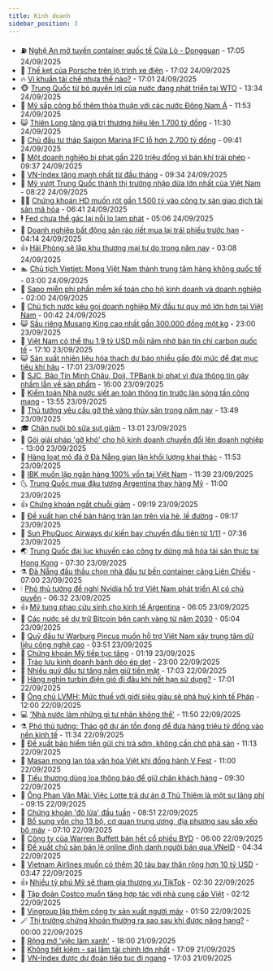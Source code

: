 ```yaml
---
title: Kinh doanh
sidebar_position: 3
---
```


<!-- vnexpress-kinh-doanh:START -->
- ⛽️ [Nghệ An mở tuyến container quốc tế Cửa Lò - Dongguan](https://vnexpress.net/nghe-an-mo-tuyen-container-quoc-te-cua-lo-dongguan-4943327.html) - 17:05 24/09/2025
- 🐲 [Thế kẹt của Porsche trên lộ trình xe điện](https://vnexpress.net/the-ket-cua-porsche-tren-lo-trinh-xe-dien-4943203.html) - 17:02 24/09/2025
- 🔥 [Vi khuẩn tái chế nhựa thế nào?](https://vnexpress.net/vi-khuan-tai-che-nhua-the-nao-4942177.html) - 17:01 24/09/2025
- 🐵 [Trung Quốc từ bỏ quyền lợi của nước đang phát triển tại WTO](https://vnexpress.net/trung-quoc-tu-bo-quyen-loi-cua-nuoc-dang-phat-trien-tai-wto-4943185.html) - 13:34 24/09/2025
- 🦅 [Mỹ sắp công bố thêm thỏa thuận với các nước Đông Nam Á](https://vnexpress.net/my-sap-cong-bo-them-thoa-thuan-voi-cac-nuoc-dong-nam-a-4943179.html) - 11:53 24/09/2025
- 😺 [Thiên Long tăng giá trị thương hiệu lên 1.700 tỷ đồng](https://vnexpress.net/thien-long-tang-gia-tri-thuong-hieu-len-1-700-ty-dong-4943256.html) - 11:30 24/09/2025
- 🤩 [Chủ đầu tư tháp Saigon Marina IFC lỗ hơn 2.700 tỷ đồng](https://vnexpress.net/capitaland-tower-chu-dau-tu-thap-saigon-marina-ifc-lo-hon-2-700-ty-dong-4943129.html) - 09:41 24/09/2025
- 🌮 [Một doanh nghiệp bị phạt gần 220 triệu đồng vì bán khí trái phép](https://vnexpress.net/mot-doanh-nghiep-bi-phat-gan-220-trieu-dong-vi-ban-khi-trai-phep-4943043.html) - 09:37 24/09/2025
- 🧰 [VN-Index tăng mạnh nhất từ đầu tháng](https://vnexpress.net/vn-index-tang-manh-nhat-tu-dau-thang-4943140.html) - 09:34 24/09/2025
- 🤔 [Mỹ vượt Trung Quốc thành thị trường nhập dừa lớn nhất của Việt Nam](https://vnexpress.net/my-vuot-trung-quoc-thanh-thi-truong-nhap-dua-lon-nhat-cua-viet-nam-4943074.html) - 08:22 24/09/2025
- 🧑‍💻 [Chứng khoán HD muốn rót gần 1.500 tỷ vào công ty sàn giao dịch tài sản mã hóa](https://vnexpress.net/chung-khoan-hd-muon-rot-gan-1-500-ty-vao-cong-ty-san-giao-dich-tai-san-ma-hoa-4943016.html) - 06:41 24/09/2025
- 🕴 [Fed chưa thể gác lại nỗi lo lạm phát](https://vnexpress.net/fed-chua-the-gac-lai-noi-lo-lam-phat-4942969.html) - 05:06 24/09/2025
- 🦩 [Doanh nghiệp bất động sản ráo riết mua lại trái phiếu trước hạn](https://vnexpress.net/doanh-nghiep-bat-dong-san-rao-riet-mua-lai-trai-phieu-truoc-han-4942869.html) - 04:14 24/09/2025
- 👍 [Hải Phòng sẽ lập khu thương mại tự do trong năm nay](https://vnexpress.net/hai-phong-se-lap-khu-thuong-mai-tu-do-trong-nam-nay-4942900.html) - 03:08 24/09/2025
- 🏊 [Chủ tịch Vietjet: Mong Việt Nam thành trung tâm hàng không quốc tế](https://vnexpress.net/chu-tich-vietjet-mong-viet-nam-thanh-trung-tam-hang-khong-quoc-te-4942895.html) - 03:00 24/09/2025
- 🤡 [Sapo miễn phí phần mềm kế toán cho hộ kinh doanh và doanh nghiệp](https://vnexpress.net/sapo-mien-phi-phan-mem-ke-toan-cho-ho-kinh-doanh-va-doanh-nghiep-4942020.html) - 02:00 24/09/2025
- 👀 [Chủ tịch nước kêu gọi doanh nghiệp Mỹ đầu tư quy mô lớn hơn tại Việt Nam](https://vnexpress.net/chu-tich-nuoc-keu-goi-doanh-nghiep-my-dau-tu-quy-mo-lon-hon-tai-viet-nam-4942847.html) - 00:42 24/09/2025
- 😺 [Sầu riêng Musang King cao nhất gần 300.000 đồng một kg](https://vnexpress.net/sau-rieng-musang-king-cao-nhat-gan-300-000-dong-mot-kg-4942672.html) - 23:00 23/09/2025
- 🦣 [Việt Nam có thể thu 1,9 tỷ USD mỗi năm nhờ bán tín chỉ carbon quốc tế](https://vnexpress.net/viet-nam-co-the-thu-1-9-ty-usd-moi-nam-nho-ban-tin-chi-carbon-quoc-te-4942786.html) - 17:10 23/09/2025
- 😺 [Sản xuất nhiên liệu hóa thạch dự báo nhiều gấp đôi mức để đạt mục tiêu khí hậu](https://vnexpress.net/san-xuat-nhien-lieu-hoa-thach-du-bao-nhieu-gap-doi-muc-de-dat-muc-tieu-khi-hau-4942631.html) - 17:01 23/09/2025
- 💼 [SJC, Bảo Tín Minh Châu, Doji, TPBank bị phạt vì đưa thông tin gây nhầm lẫn về sản phẩm](https://vnexpress.net/sjc-bao-tin-minh-chau-doji-tpbank-bi-phat-vi-dua-thong-tin-gay-nham-lan-ve-san-pham-4942815.html) - 16:00 23/09/2025
- 🤗 [Kiểm toán Nhà nước siết an toàn thông tin trước làn sóng tấn công mạng](https://vnexpress.net/kiem-toan-nha-nuoc-siet-an-toan-thong-tin-truoc-lan-song-tan-cong-mang-4942791.html) - 13:55 23/09/2025
- 👀 [Thủ tướng yêu cầu gỡ thẻ vàng thủy sản trong năm nay](https://vnexpress.net/thu-tuong-yeu-cau-go-the-vang-thuy-san-trong-nam-nay-4942785.html) - 13:49 23/09/2025
- 🎓 [Chăn nuôi bò sữa sụt giảm](https://vnexpress.net/chan-nuoi-bo-sua-sut-giam-4942388.html) - 13:01 23/09/2025
- 🗽 [Gói giải pháp &#39;gỡ khó&#39; cho hộ kinh doanh chuyển đổi lên doanh nghiệp](https://vnexpress.net/goi-giai-phap-go-kho-cho-ho-kinh-doanh-chuyen-doi-len-doanh-nghiep-4942772.html) - 13:00 23/09/2025
- 🚀 [Hàng loạt mỏ đá ở Đà Nẵng gian lận khối lượng khai thác](https://vnexpress.net/hang-loat-mo-da-o-da-nang-gian-lan-khoi-luong-khai-thac-4942750.html) - 11:53 23/09/2025
- 🤗 [IBK muốn lập ngân hàng 100% vốn tại Việt Nam](https://vnexpress.net/ibk-muon-lap-ngan-hang-100-von-tai-viet-nam-4942723.html) - 11:39 23/09/2025
- 🌜 [Trung Quốc mua đậu tương Argentina thay hàng Mỹ](https://vnexpress.net/trung-quoc-mua-dau-tuong-argentina-thay-hang-my-4942614.html) - 11:00 23/09/2025
- 👍 [Chứng khoán ngắt chuỗi giảm](https://vnexpress.net/chung-khoan-ngat-chuoi-giam-4942661.html) - 09:19 23/09/2025
- 🤖 [Đề xuất hạn chế bán hàng tràn lan trên vỉa hè, lề đường](https://vnexpress.net/de-xuat-han-che-ban-hang-tran-lan-tren-via-he-le-duong-4942609.html) - 09:17 23/09/2025
- 🫣 [Sun PhuQuoc Airways dự kiến bay chuyến đầu tiên từ 1/11](https://vnexpress.net/sun-phuquoc-airways-du-kien-bay-chuyen-dau-tien-tu-1-11-4942439.html) - 07:36 23/09/2025
- 🌏 [Trung Quốc đại lục khuyến cáo công ty dừng mã hóa tài sản thực tại Hong Kong](https://vnexpress.net/trung-quoc-dai-luc-khuyen-cao-cong-ty-dung-ma-hoa-tai-san-thuc-tai-hong-kong-4942514.html) - 07:30 23/09/2025
- ⚗️ [Đà Nẵng đấu thầu chọn nhà đầu tư bến container cảng Liên Chiểu](https://vnexpress.net/da-nang-dau-thau-chon-nha-dau-tu-ben-container-cang-lien-chieu-4942557.html) - 07:00 23/09/2025
- 🕯 [Phó thủ tướng đề nghị Nvidia hỗ trợ Việt Nam phát triển AI có chủ quyền](https://vnexpress.net/pho-thu-tuong-de-nghi-nvidia-ho-tro-viet-nam-phat-trien-ai-co-chu-quyen-4942551.html) - 06:32 23/09/2025
- 👍 [Mỹ tung phao cứu sinh cho kinh tế Argentina](https://vnexpress.net/my-tung-phao-cuu-sinh-cho-kinh-te-argentina-4942467.html) - 06:05 23/09/2025
- 🤠 [Các nước sẽ dự trữ Bitcoin bên cạnh vàng từ năm 2030](https://vnexpress.net/cac-nuoc-se-du-tru-bitcoin-ben-canh-vang-tu-nam-2030-4942500.html) - 05:04 23/09/2025
- 🌊 [Quỹ đầu tư Warburg Pincus muốn hỗ trợ Việt Nam xây trung tâm dữ liệu công nghệ cao](https://vnexpress.net/quy-dau-tu-warburg-pincus-muon-ho-tro-viet-nam-xay-trung-tam-du-lieu-cong-nghe-cao-4942449.html) - 03:51 23/09/2025
- 🌈 [Chứng khoán Mỹ tiếp tục tăng](https://vnexpress.net/chung-khoan-my-tiep-tuc-tang-4942343.html) - 01:19 23/09/2025
- 🥳 [Trào lưu kinh doanh bánh dẻo ép dẹt](https://vnexpress.net/trao-luu-kinh-doanh-banh-deo-ep-det-4942162.html) - 23:00 22/09/2025
- 🐻 [Nhiều quỹ đầu tư tăng nắm giữ tiền mặt](https://vnexpress.net/nhieu-quy-dau-tu-tang-nam-giu-tien-mat-4941658.html) - 17:03 22/09/2025
- 💫 [Hàng nghìn turbin điện gió đi đâu khi hết hạn sử dụng?](https://vnexpress.net/hang-nghin-turbin-dien-gio-di-dau-khi-het-han-su-dung-4941894.html) - 17:01 22/09/2025
- 🤩 [Ông chủ LVMH: Mức thuế với giới siêu giàu sẽ phá huỷ kinh tế Pháp](https://vnexpress.net/ong-chu-lvmh-muc-thue-voi-gioi-sieu-giau-se-pha-huy-kinh-te-phap-4942145.html) - 12:00 22/09/2025
- 💻 [&#39;Nhà nước làm những gì tư nhân không thể&#39;](https://vnexpress.net/nha-nuoc-lam-nhung-gi-tu-nhan-khong-the-4942251.html) - 11:50 22/09/2025
- ⚗️ [Phó thủ tướng: Tháo gỡ dự án tồn đọng để đưa hàng triệu tỷ đồng vào nền kinh tế](https://vnexpress.net/pho-thu-tuong-thao-go-du-an-ton-dong-de-dua-hang-trieu-ty-dong-vao-nen-kinh-te-4942244.html) - 11:34 22/09/2025
- 🌈 [Đề xuất bảo hiểm tiền gửi chi trả sớm, không cần chờ phá sản](https://vnexpress.net/de-xuat-bao-hiem-tien-gui-chi-tra-som-khong-can-cho-pha-san-4942232.html) - 11:13 22/09/2025
- 🌝 [Masan mong lan tỏa văn hóa Việt khi đồng hành V Fest](https://vnexpress.net/masan-mong-lan-toa-van-hoa-viet-khi-dong-hanh-v-fest-4942186.html) - 11:00 22/09/2025
- 🥸 [Tiểu thương dùng loa thông báo để giữ chân khách hàng](https://vnexpress.net/tieu-thuong-dung-loa-thong-bao-de-giu-chan-khach-hang-4942168.html) - 09:30 22/09/2025
- 🦆 [Ông Phan Văn Mãi: Việc Lotte trả dự án ở Thủ Thiêm là một sự lãng phí](https://vnexpress.net/ong-phan-van-mai-viec-lotte-tra-du-an-o-thu-thiem-la-mot-su-lang-phi-4942150.html) - 09:15 22/09/2025
- 🌋 [Chứng khoán &#39;đỏ lửa&#39; đầu tuần](https://vnexpress.net/chung-khoan-do-lua-dau-tuan-4942147.html) - 08:51 22/09/2025
- 🦍 [Bổ sung vốn cho 13 bộ, cơ quan trung ương, địa phương sau sắp xếp bộ máy](https://vnexpress.net/bo-sung-von-cho-13-bo-co-quan-trung-uong-dia-phuong-sau-sap-xep-bo-may-4942047.html) - 07:10 22/09/2025
- 🤔 [Công ty của Warren Buffett bán hết cổ phiếu BYD](https://vnexpress.net/cong-ty-cua-warren-buffett-ban-het-co-phieu-byd-4941947.html) - 06:00 22/09/2025
- 🧰 [Đề xuất chủ sàn bán lẻ online định danh người bán qua VNeID](https://vnexpress.net/de-xuat-chu-san-ban-le-online-dinh-danh-nguoi-ban-qua-vneid-4941968.html) - 04:34 22/09/2025
- 🌝 [Vietnam Airlines muốn có thêm 30 tàu bay thân rộng hơn 10 tỷ USD](https://vnexpress.net/vietnam-airlines-muon-co-them-30-tau-bay-than-rong-hon-10-ty-usd-4941923.html) - 03:47 22/09/2025
- 👍 [Nhiều tỷ phú Mỹ sẽ tham gia thương vụ TikTok](https://vnexpress.net/nhieu-ty-phu-my-se-tham-gia-thuong-vu-tiktok-4941852.html) - 02:30 22/09/2025
- 🗽 [Tập đoàn Costco muốn tăng hợp tác với nhà cung cấp Việt](https://vnexpress.net/tap-doan-costco-muon-tang-hop-tac-voi-nha-cung-cap-viet-4941867.html) - 02:12 22/09/2025
- 🐎 [Vingroup lập thêm công ty sản xuất người máy](https://vnexpress.net/vingroup-lap-them-cong-ty-san-xuat-nguoi-may-4941808.html) - 01:50 22/09/2025
- 🪄 [Thị trường chứng khoán thường ra sao sau khi được nâng hạng?](https://vnexpress.net/thi-truong-chung-khoan-thuong-ra-sao-sau-khi-duoc-nang-hang-4941752.html) - 00:00 22/09/2025
- 🎊 [Rộng mở &#39;việc làm xanh&#39;](https://vnexpress.net/rong-mo-viec-lam-xanh-4941529.html) - 18:00 21/09/2025
- 🗽 [Không tiết kiệm - sai lầm tài chính lớn nhất](https://vnexpress.net/khong-tiet-kiem-sai-lam-tai-chinh-lon-nhat-4941727.html) - 17:09 21/09/2025
- 🦩 [VN-Index được dự đoán tiếp tục đi ngang](https://vnexpress.net/vn-index-duoc-du-doan-tiep-tuc-di-ngang-4941788.html) - 17:03 21/09/2025<!-- vnexpress-kinh-doanh:END -->
